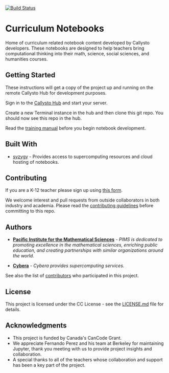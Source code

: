 [![Build Status](https://travis-ci.org/callysto/curriculum-notebooks.svg?branch=staging)](https://travis-ci.org/callysto/curriculum-notebooks)
# Curriculum Notebooks
Home of curriculum related notebook content developed by Callysto developers. These notebooks are designed to help teachers bring computational thinking into their math, science, social sciences, and humanities courses. 

## Getting Started

These instructions will get a copy of the project up and running on the remote Callysto Hub for development purposes.

Sign in to the [Callysto Hub](https://hub.callysto.ca) and start your server.

Create a new Terminal instance in the hub and then clone this git repo. You should now see this repo in the hub.

Read the [training manual](https://github.com/callysto/training-manual) before you begin notebook development.

## Built With

* [syzygy](http://syzygy.ca) - Provides access to supercomputing resources and cloud hosting of notebooks.

## Contributing

If you are a K-12 teacher please sign up using [this form](https://callysto.ca/sign-up/).

We welcome interest and pull requests from outside collaborators in both industry and academia.
Please read the [contributing guidelines](CONTRIBUTING.md) before committing to this repo.


## Authors

* [**Pacific Institute for the Mathematical Sciences**](http://www.pims.math.ca) - *PIMS is dedicated to promoting excellence in the mathematical sciences, enriching public education, and creating partnerships with similar organizations around the world.* 

* [**Cybera**](https://www.cybera.ca) - *Cybera provides supercomputing services.* 

See also the list of [contributors](https://github.com/callysto/curriculum-notebooks/graphs/contributors) who participated in this project.

## License

This project is licensed under the CC License - see the [LICENSE.md](LICENSE.md) file for details.

## Acknowledgments

* This project is funded by Canada's CanCode Grant.
* We appreciate Fernando Perez and his team at Berkeley for maintaining Jupyter, thank you meeting with us to provide project insights and collaboration.
* A special thanks to all of the teachers whose collaboration and support has been a key part of the project.
